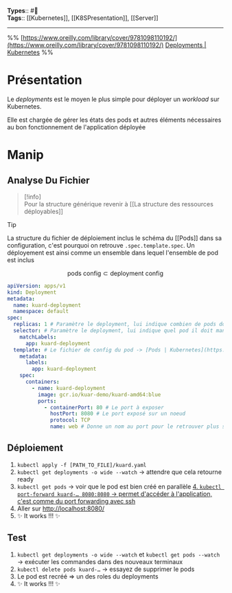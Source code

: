 **Types**:: #🌲  
**Tags**:: [[Kubernetes]], [[K8SPresentation]], [[Server]]

---

%%
[https://www.oreilly.com/library/cover/9781098110192/](https://www.oreilly.com/library/cover/9781098110192/)
[Deployments | Kubernetes](https://kubernetes.io/docs/concepts/workloads/controllers/deployment/)
%%

# Présentation

Le _deployments_ est le moyen le plus simple pour déployer un _workload_ sur Kubernetes.

Elle est chargée de gérer les états des pods et autres éléments nécessaires au bon fonctionnement de l'application déployée

# Manip

## Analyse Du Fichier

> [!info]  
> Pour la structure générique revenir à [[La structure des ressources déployables]]

> [!tip]  
> La structure du fichier de déploiement inclus le schéma du [[Pods]] dans sa configuration, c'est pourquoi on retrouve `.spec.template.spec`.
> Un déployement est ainsi comme un ensemble dans lequel l'ensemble de pod est inclus
>
> $$
> \text{pods config} \subset \text{deployment config}
> $$

```yaml
apiVersion: apps/v1
kind: Deployment
metadata:
  name: kuard-deployment
  namespace: default
spec:
  replicas: 1 # Paramètre le deployment, lui indique combien de pods doit-il générer, 1 par défaux
  selector: # Paramètre le deployment, lui indique quel pod il doit manager
    matchLabels:
      app: kuard-deployment
  template: # Le fichier de config du pod -> [Pods | Kubernetes](https://kubernetes.io/docs/concepts/workloads/pods/#pod-templates)
    metadata:
      labels:
        app: kuard-deployment
    spec:
      containers:
        - name: kuard-deployment
          image: gcr.io/kuar-demo/kuard-amd64:blue
	      ports:
	        - containerPort: 80 # Le port à exposer
	          hostPort: 8080 # Le port exposé sur un noeud
	          protocol: TCP
	          name: web # Donne un nom au port pour le retrouver plus simplement
```

## Déploiement

1. `kubectl apply -f [PATH_TO_FILE]/kuard.yaml`
2. `kubectl get deployments -o wide --watch` -> attendre que cela retourne ready
3. `kubectl get pods` -> voir que le pod est bien créé en parallèle
   [4. `kubectl port-forward kuard-… 8080:8080` -> permet d'accéder à l'application, c'est comme du port forwarding avec ssh]()
4. Aller sur [http://localhost:8080/](http://localhost:8080/)
5. ✨ It works !!! ✨

## Test

1. `kubectl get deployments -o wide --watch` et `kubectl get pods --watch` -> exécuter les commandes dans des nouveaux terminaux
2. `kubectl delete pods kuard-…` -> essayez de supprimer le pods
3. Le pod est recréé => un des roles du deployments
4. ✨ It works !!! ✨
